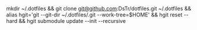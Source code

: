 mkdir ~/.dotfiles && git clone git@github.com:DsTr/dotfiles.git ~/.dotfiles && alias hgit='git --git-dir ~/.dotfiles/.git --work-tree=$HOME' && hgit reset --hard && hgit submodule update --init --recursive
